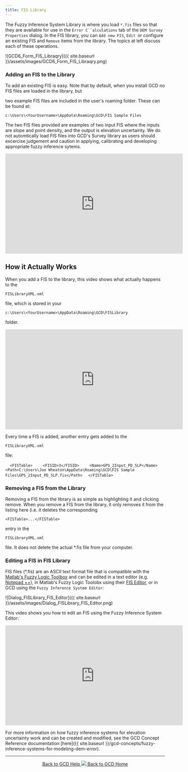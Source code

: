```yaml
---
title: FIS Library
---
```


The Fuzzy Inference System Library is where you load `*.fis` files so that they are available for use in the `Error C``alculations` tab of the `DEM Survey Properties` dialog. In the FIS library, you can `Add new FIS`, `Edit `or configure an existing FIS and `Remove` items from the library. The topics at left discuss each of these operations.

![GCD6_Form_FIS_Libraqry]({{ site.baseurl }}/assets/images/GCD6_Form_FIS_Libraqry.png)

### Adding an FIS to the Library

To add an existing FIS is easy. Note that by default, when you install GCD no FIS files are loaded in the library, but 

 two example FIS files are included in the user's roaming folder. These can be found at:

```
c:\Users\<YourUsername>\AppData\Roaming\GCD\FIS Sample Files
```

The two FIS files provided are examples of two input FIS where the inputs are slope and point density, and the output is elevation uncertainty. We do not automtically load FIS files into GCD's Survey library as users should excercise judgement and caution in applying, calibrating and developing appropriate fuzzy inference sytems. 

<iframe width="560" height="315" src="https://www.youtube.com/embed/84KgNRMQp2k" frameborder="0" gesture="media" allow="encrypted-media" allowfullscreen></iframe>

## How it Actually Works

When you add a FIS to the library, this video shows what actually happens to the 

```
FISLibraryXML.xml
```

 file, which is stored in your 

```
c:\Users\<YourUsername>\AppData\Roaming\GCD\FISLibrary 
```

folder. 

<iframe width="560" height="315" src="https://www.youtube.com/embed/6COkQrzL7_c" frameborder="0" gesture="media" allow="encrypted-media" allowfullscreen></iframe>

Every time a FIS is added, another <FISTable> entry gets added to the 

```
FISLibraryXML.xml
```

 file:

`  <FISTable>`
`    <FISID>3</FISID>`
`    <Name>GPS_2Input_PD_SLP</Name>`
`    <Path>C:\Users\Joe Wheaton\AppData\Roaming\GCD\FIS Sample Files\GPS_2Input_PD_SLP.fis</Path>`
`  </FISTable>`

### Removing a FIS from the Library

Removing a FIS from the library is as simple as highlighting it and clicking remove. When you remove a FIS from the library, it only removes it from the listing here (i.e. it deletes the corresponding 

```
<FISTable>...</FISTable>
```

entry in the 

```
FISLibraryXML.xml
```

 file. It does not delete the actual *.fis file from your computer.

### Editing a FIS in FIS Library

FIS files (*.fis) are an ASCII text format file that is compatible with the [Matlab's Fuzzy Logic Toolbox](http://www.mathworks.com/help/toolbox/fuzzy/fp351dup8.html) and can be edited in a text editor (e.g. [Notepad ++](http://notepad-plus-plus.org/)), in Matlab's Fuzzy Logic Toolobx using their [FIS Editor](http://www.mathworks.com/help/toolbox/fuzzy/fp243dup9.html#FP28385), or in GCD using the `Fuzzy Inference System Editor`:

![Dialog_FISLibrary_FIS_Editor]({{ site.baseurl }}/assets/images/Dialog_FISLibrary_FIS_Editor.png)

This video shows you how to edit an FIS using the Fuzzy Inference System Editor:

<iframe width="560" height="315" src="https://www.youtube.com/embed/fnvsyBBCFwc" frameborder="0" gesture="media" allow="encrypted-media" allowfullscreen></iframe>

For more information on how fuzzy inference systems for elevation uncertainty work and can be created and modified, see the GCD Concept Reference documentation [here]({{ site.baseurl }}/gcd-concepts/fuzzy-inference-systems-for-modeling-dem-error).

------
<div align="center">
	<a class="hollow button" href="{{ site.baseurl }}/Help"><i class="fa fa-chevron-circle-left"></i>  Back to GCD Help </a>  
	<a class="hollow button" href="{{ site.baseurl }}/"><img src="{{ site.baseurl}}/assets/images/icons/GCDAddIn.png">  Back to GCD Home </a>  
</div>
